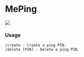 # MePing

[![](https://img.shields.io/badge/Telegram-%40itsmepingbot-blue.svg)](https://t.me/itsmepingbot)

### Usage

```
/create - Create a ping PIN.
/delete [PIN] - Delete a ping PIN.
```